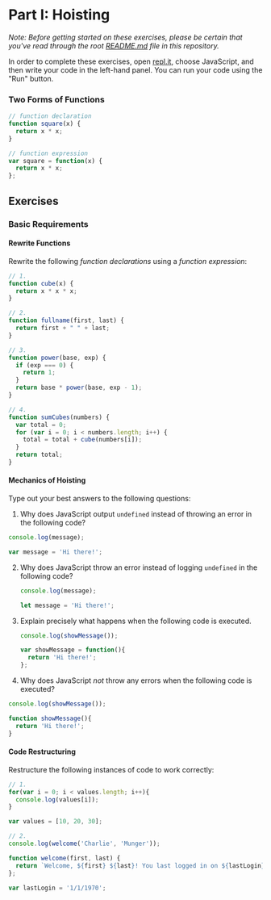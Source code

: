 # Part I: Hoisting

*Note: Before getting started on these exercises, please be certain that you've read through the root [README.md](../README.md) file in this repository.*

In order to complete these exercises, open [repl.it](https://repl.it/), choose JavaScript, and then write your code in the left-hand panel. You can run your code using the "Run" button.

### Two Forms of Functions

```js
// function declaration
function square(x) {
  return x * x;
}

// function expression
var square = function(x) {
  return x * x;
};
```

## Exercises

### Basic Requirements

#### Rewrite Functions

Rewrite the following *function declarations* using a *function expression*:

 ```js
 // 1.
 function cube(x) {
   return x * x * x;
 }

 // 2.
 function fullname(first, last) {
   return first + " " + last;
 }

 // 3.
 function power(base, exp) {
   if (exp === 0) {
     return 1;
   }
   return base * power(base, exp - 1);
 }

 // 4.
 function sumCubes(numbers) {
   var total = 0;
   for (var i = 0; i < numbers.length; i++) {
     total = total + cube(numbers[i]);
   }
   return total;
 }
 ```
#### Mechanics of Hoisting

Type out your best answers to the following questions:

1. Why does JavaScript output `undefined` instead of throwing an error in the following code?

  ```js
  console.log(message);

  var message = 'Hi there!';
  ```

2. Why does JavaScript throw an error instead of logging `undefined` in the following code?

    ```js
    console.log(message);

    let message = 'Hi there!';
    ```

3. Explain precisely what happens when the following code is executed.

    ```js
    console.log(showMessage());

    var showMessage = function(){
      return 'Hi there!';
    };
    ```

4. Why does JavaScript *not* throw any errors when the following code is executed?

  ```js
  console.log(showMessage());

  function showMessage(){
    return 'Hi there!';
  }
  ```

#### Code Restructuring

Restructure the following instances of code to work correctly:

 ```js
 // 1.
 for(var i = 0; i < values.length; i++){
   console.log(values[i]);
 }

 var values = [10, 20, 30];
 ```
 ```js
 // 2.
 console.log(welcome('Charlie', 'Munger'));

 function welcome(first, last) {
   return `Welcome, ${first} ${last}! You last logged in on ${lastLogin}.`
 };

 var lastLogin = '1/1/1970';
 ```
